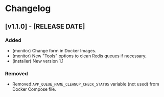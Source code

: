 # Changelog

## [v1.1.0] - [RELEASE DATE]

### Added

-   (monitor) Change form in Docker Images.
-   (monitor) New "Tools" options to clean Redis queues if necessary.
-   (installer) New version 1.1

### Removed

-   Removed `APP_QUEUE_NAME_CLEANUP_CHECK_STATUS` variable (not used) from Docker Compose file.
